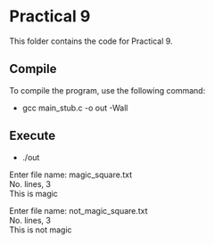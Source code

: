 # Practical 9

This folder contains the code for Practical 9.

## Compile

To compile the program, use the following command:

* gcc main_stub.c -o out -Wall

## Execute

* ./out

Enter file name: magic_square.txt <br>
No. lines, 3 <br>
This is magic <br>

Enter file name: not_magic_square.txt <br>
No. lines, 3 <br>
This is not magic <br>
